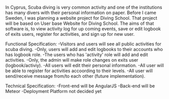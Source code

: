 In Cyprus, Scuba diving is very common activity and one of the institutions
has many divers with their personal information on paper. Before I came Sweden, 
I was planning a website project for Diving School. That project will be based 
on User base Website for Diving School. The aims of that software is, to view 
activity log for up coming events, save or edit logbook of exits users, register
for activities, and sign up for new user.
	
Functional Specification:
-Visitors and users will see all public activities for scuba diving.
-Only, users will add and edit logbooks to their accounts who has logbook role.
-The users who has 'activity' role will add and edit activities.
-Only, the admin will make role changes on exits user (logbook/activiy).
-All users will edit their personal information.
-All user will be able to register for activities accoording to their levels.
-All user will send/receive message from/to each other (future implementation). 

Technical Specification:
-Front-end will be AngularJS
-Back-end will be Meteor
-Deployment Platform not decided yet



	